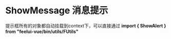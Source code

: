 # ShowMessage 消息提示

提示框所有的对象都自动挂载到context下，可以直接通过 **import { ShowAlert } from "feelui-vue/bin/utils/FUtils"** 

<demo path="./MessageDemo1.vue"></demo>